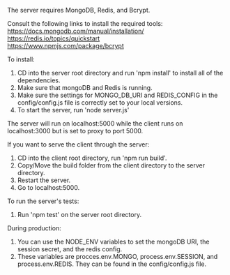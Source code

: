 The server requires MongoDB, Redis, and Bcrypt.

Consult the following links to install the required tools: <br/>
https://docs.mongodb.com/manual/installation/ <br/>
https://redis.io/topics/quickstart <br/>
https://www.npmjs.com/package/bcrypt

To install:
1. CD into the server root directory and run 'npm install' to install all of the dependencies.
2. Make sure that mongoDB and Redis is running.
2. Make sure the settings for MONGO_DB_URI and REDIS_CONFIG in the config/config.js file is correctly set to your local versions.
3. To start the server, run 'node server.js'

The server will run on localhost:5000 while the client runs on localhost:3000 but is set to proxy to port 5000.

If you want to serve the client through the server:
1. CD into the client root directory, run 'npm run build'.
2. Copy/Move the build folder from the client directory to the server directory.
3. Restart the server.
4. Go to localhost:5000. 

To run the server's tests:
1. Run 'npm test' on the server root directory.

During production:
1. You can use the NODE_ENV variables to set the mongoDB URI, the session secret, and the redis config.
2. These variables are procces.env.MONGO, process.env.SESSION, and process.env.REDIS. They can be found in the config/config.js file.
